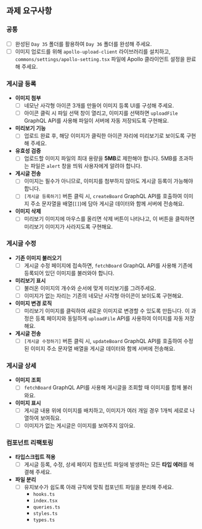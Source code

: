 ## 과제 요구사항

### 공통

- [ ]  완성된 `Day 35` 폴더를 활용하여 `Day 36` 폴더를 완성해 주세요.
- [ ]  이미지 업로드를 위해 `apollo-upload-client` 라이브러리를 설치하고, `commons/settings/apollo-setting.tsx` 파일에 Apollo 클라이언트 설정을 완료해 주세요.

### 게시글 등록

- **이미지 첨부**
    - [ ]  네모난 사각형 아이콘 3개를 만들어 이미지 등록 UI를 구성해 주세요.
    - [ ]  아이콘 클릭 시 파일 선택 창이 열리고, 이미지를 선택하면 `uploadFile` GraphQL API를 사용해 파일이 서버에 자동 저장되도록 구현해요.
- **미리보기 기능**
    - [ ]  업로드 완료 후, 해당 이미지가 클릭한 아이콘 자리에 미리보기로 보이도록 구현해 주세요.
- **유효성 검증**
    - [ ]  업로드할 이미지 파일의 최대 용량을 **5MB**로 제한해야 합니다. 5MB를 초과하는 파일은 `alert` 창을 띄워 사용자에게 알려야 합니다.
- **게시글 전송**
    - [ ]  이미지는 필수가 아니므로, 이미지를 첨부하지 않아도 게시글 등록이 가능해야 합니다.
    - [ ]  `[게시글 등록하기]` 버튼 클릭 시, `createBoard` GraphQL API를 호출하여 이미지 주소 문자열을 배열(`[]`)에 담아 게시글 데이터와 함께 서버에 전송해요.
- **이미지 삭제**
    - [ ]  미리보기 이미지에 마우스를 올리면 삭제 버튼이 나타나고, 이 버튼을 클릭하면 미리보기 이미지가 사라지도록 구현해요.

### 게시글 수정

- **기존 이미지 불러오기**
    - [ ]  게시글 수정 페이지에 접속하면, `fetchBoard` GraphQL API를 사용해 기존에 등록되어 있던 이미지를 불러와야 합니다.
- **미리보기 표시**
    - [ ]  불러온 이미지의 개수와 순서에 맞게 미리보기를 그려주세요.
    - [ ]  이미지가 없는 자리는 기존의 네모난 사각형 아이콘이 보이도록 구현해요.
- **이미지 변경 로직**
    - [ ]  미리보기 이미지를 클릭하여 새로운 이미지로 변경할 수 있도록 만듭니다. 이 과정은 등록 페이지와 동일하게 `uploadFile` API를 사용하여 이미지를 자동 저장해요.
- **게시글 전송**
    - [ ]  `[게시글 수정하기]` 버튼 클릭 시, `updateBoard` GraphQL API를 호출하여 수정된 이미지 주소 문자열 배열을 게시글 데이터와 함께 서버에 전송해요.

### 게시글 상세

- **이미지 조회**
    - [ ]  `fetchBoard` GraphQL API를 사용해 게시글을 조회할 때 이미지를 함께 불러와요.
- **이미지 표시**
    - [ ]  게시글 내용 위에 이미지를 배치하고, 이미지가 여러 개일 경우 1개씩 세로로 나열하여 보여줘요.
    - [ ]  이미지가 없는 게시글은 이미지를 보여주지 않아요.

### 컴포넌트 리팩토링

- **타입스크립트 적용**
    - [ ]  게시글 등록, 수정, 상세 페이지 컴포넌트 파일에 발생하는 모든 **타입 에러**를 해결해 주세요.
- **파일 분리**
    - [ ]  유지보수가 쉽도록 아래 규칙에 맞춰 컴포넌트 파일을 분리해 주세요.
        - `hooks.ts`
        - `index.tsx`
        - `queries.ts`
        - `styles.ts`
        - `types.ts`
